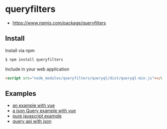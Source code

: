 # queryfilters

 * https://www.npmjs.com/package/queryfilters

## Install

Install via npm

```bash
$ npm install queryfilters
```

Include in your web application

```html
<script src="node_modules/queryfilters/queryql/dist/queryql-min.js"></script>
```

## Examples

 * [an example with vue](doc/examples/vue.md)
 * [a json Query example with vue](doc/examples/vue-with-json.md)
 * [pure javascript example](doc/examples/javascript.md)
 * [query api with json](doc/examples/json.md)
